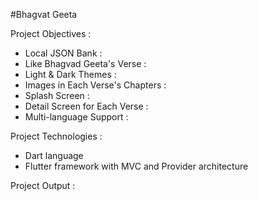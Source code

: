 

#Bhagvat Geeta


Project Objectives :

- Local JSON Bank : 
- Like Bhagvad Geeta's Verse : 
- Light & Dark Themes : 
- Images in Each Verse's Chapters : 
- Splash Screen : 
- Detail Screen for Each Verse :
- Multi-language Support :


Project Technologies :

- Dart language
- Flutter framework with MVC and Provider architecture

Project Output :